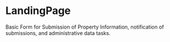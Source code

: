 # LandingPage
Basic Form for Submission of Property Information, notification of submissions, and administrative data tasks. 
